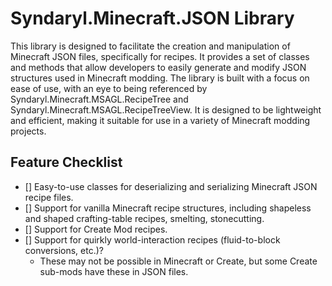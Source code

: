 # Syndaryl.Minecraft.JSON Library

This library is designed to facilitate the creation and manipulation of Minecraft JSON files, specifically for recipes. It provides a set of classes and methods that allow developers to easily generate and modify JSON structures used in Minecraft modding.
The library is built with a focus on ease of use, with an eye to being referenced by Syndaryl.Minecraft.MSAGL.RecipeTree and Syndaryl.Minecraft.MSAGL.RecipeTreeView. It is designed to be lightweight and efficient, making it suitable for use in a variety of Minecraft modding projects.

## Feature Checklist
 - [] Easy-to-use classes for deserializing and serializing Minecraft JSON recipe files.
 - [] Support for vanilla Minecraft recipe structures, including shapeless and shaped crafting-table recipes, smelting, stonecutting.
 - [] Support for Create Mod recipes.
 - [] Support for quirkly world-interaction recipes (fluid-to-block conversions, etc.)?
    - These may not be possible in Minecraft or Create, but some Create sub-mods have these in JSON files.